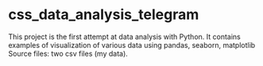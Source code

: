 # css_data_analysis_telegram
This project is the first attempt at data analysis with Python. It contains examples of visualization of various data using pandas, seaborn, matplotlib
Source files: two csv files (my data).
